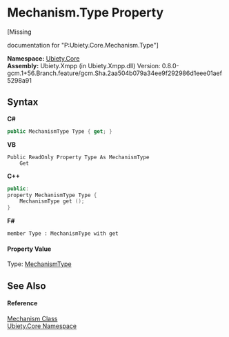 # Mechanism.Type Property 
 

\[Missing <summary> documentation for "P:Ubiety.Core.Mechanism.Type"\]

**Namespace:**&nbsp;<a href="aced5668-5a9c-1ea2-e16e-3faf214f48b3">Ubiety.Core</a><br />**Assembly:**&nbsp;Ubiety.Xmpp (in Ubiety.Xmpp.dll) Version: 0.8.0-gcm.1+56.Branch.feature/gcm.Sha.2aa504b079a34ee9f292986d1eee01aef5298a91

## Syntax

**C#**<br />
``` C#
public MechanismType Type { get; }
```

**VB**<br />
``` VB
Public ReadOnly Property Type As MechanismType
	Get
```

**C++**<br />
``` C++
public:
property MechanismType Type {
	MechanismType get ();
}
```

**F#**<br />
``` F#
member Type : MechanismType with get

```


#### Property Value
Type: <a href="b1643170-ff5d-107c-82d0-f3c8837e8a1a">MechanismType</a>

## See Also


#### Reference
<a href="62df5643-e279-e31b-48af-3e2364c56d91">Mechanism Class</a><br /><a href="aced5668-5a9c-1ea2-e16e-3faf214f48b3">Ubiety.Core Namespace</a><br />